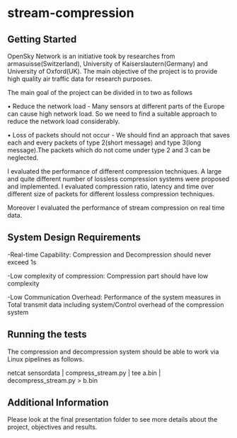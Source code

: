 # stream-compression 

## Getting Started
OpenSky Network  is an initiative took by researches from armasuisse(Switzerland),
University of Kaiserslautern(Germany) and University of Oxford(UK).
The main objective of the project is to provide high quality air traffic data for research purposes.

The main goal of the project can be divided in to two as follows

• Reduce the network load - Many sensors at different parts of the Europe
can cause high network load. So we need to find a suitable approach to reduce
the network load considerably.

• Loss of packets should not occur - We should find an approach that saves
each and every packets of type 2(short message) and type 3(long message).The
packets which do not come under type 2 and 3 can be neglected.


I evaluated the performance of different compression techniques. A large and quite different number of lossless
compression systems were proposed and implemented. I evaluated compression ratio, latency and time over different size of 
packets for different lossless compression techniques. 

Moreover I evaluated the performance of stream compression on real time data.

## System Design Requirements

 -Real-time Capability: Compression and Decompression should never exceed 1s

 -Low complexity of compression: Compression part should have low complexity

 -Low Communication Overhead: Performance of the system measures in Total transmit data including system/Control overhead of the compression system

## Running the tests


The compression and decompression system should be able to work via Linux pipelines as follows.

netcat sensordata | compress_stream.py | tee a.bin | decompress_stream.py > b.bin

## Additional Information

Please look at the final presentation folder to see more details about the project, objectives and results.
